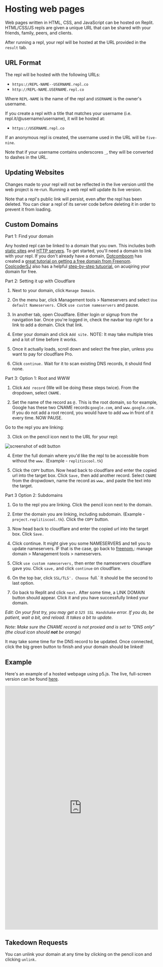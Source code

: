 # Hosting web pages

Web pages written in HTML, CSS, and JavaScript can be hosted on Replit. HTML/CSS/JS repls are given a unique URL that can be shared with your friends, family, peers, and clients.

After running a repl, your repl will be hosted at the URL provided in the `result` tab.

## URL Format

The repl will be hosted with the following URLs:
* `https://REPL-NAME--USERNAME.repl.co`
* `http://REPL-NAME.USERNAME.repl.co`

Where `REPL-NAME` is the name of the repl and `USERNAME` is the owner's username.

If you create a repl with a title that matches your username (i.e. repl.it/@username/username), it will be hosted at:
* `https://USERNAME.repl.co`


If an anonymous repl is created, the username used in the URL will be `five-nine`.

Note that if your username contains underscores `_`, they will be converted to dashes in the URL.

## Updating Websites

Changes made to your repl will not be reflected in the live version until the web project is re-run. Running a web repl will update its live version.

Note that a repl's public link will persist, even after the repl has been deleted. You can clear a repl of its server code before deleting it in order to prevent it from loading.

## Custom Domains

Part 1: Find your domain

Any hosted repl can be linked to a domain that you own. This includes both [static sites](#hosting-a-web-site) and [HTTP servers](/repls/http-servers). To get started, you'll need a domain to link with your repl. If you don't already have a domain, [Dotcomboom](https://replit.com/@dotcomboom) has created a [great tutorial on getting a free domain from Freenom](https://replit.com/talk/learn/How-to-use-a-custom-domain/8834). [CoolcoderSJ](https://replit.com/@CoolCoderSJ) also has a helpful [step-by-step tutuorial.](https://replit.com/talk/learn/Link-Domains-with-Replit/124838) on acuqiring your domain for free.

Part 2: Setting it up with Cloudflare

1. Next to your domain, click `Manage Domain`.

2. On the menu bar, click Management tools > Nameservers and select `Use default Nameservers.` Click `use custom nameservers` and pause.

3. In another tab, open Cloudflare. Either login or signup from the navigation bar. Once you're logged in, check the navbar top right for a link to add a domain. Click that link.

4. Enter your domain and click `Add site.` NOTE: It may take multiple tries and a lot of time before it works.

5. Once it actually loads, scroll down and select the free plan, unless you want to pay for cloudflare Pro.

6. Click `continue.` Wait for it to scan existing DNS records, it should find none.


Part 3: 
Option 1: Root and WWW

1. Click `Add record` (We will be doing these steps twice). From the dropdown, select `CNAME.`

2. Set the name of the record as `@.` This is the root domain, so for example, Google has these two CNAME records:`google.com`, and `www.google.com.` If you do not add a root record, you would have to add `www` in front of it every time. NOW PAUSE.

Go to the repl you are linking:

3. Click on the pencil icon next to the URL for your repl:

![screenshot of edit button](https://replit-docs-images.bardia.repl.co/images/repls/edit-custom-domain-icon.png)

4. Enter the full domain where you'd like the repl to be accessible from without the `www.` (Example - `replitiscool.tk`)


5. Click the `COPY` button. Now head back to cloudflare and enter the copied url into the target box. Click `Save,` then add another record. Select `CNAME` from the dropwdown, name the record as `www,` and paste the text into the target.

Part 3
Option 2: Subdomains

1. Go to the repl you are linking. Click the pencil icon next to the domain.

2. Enter the domain you are linking, including subdomain. (Example - `project.replitiscool.tk`). Click the `COPY` button.

3. Now head back to cloudflare and enter the copied url into the target box.
Click `Save.`

4. Click continue. It might give you some NAMESERVERS and tell you to update nameservers. IF that is the case, go back to [freenom,](https://my.freenom.com/clientarea.php?action=domains): manage domain > Management tools > nameservers.

5. Click `use custom nameservers,` then enter the nameservers cloudflare gave you. Click `save,` and click `continue` on cloudflare.

6.  On the top bar, click `SSL/TLS'. Choose `full.` It should be the second to last option.

7. Go back to Replit and click `next.` After some time, a LINK DOMAIN button should appear. Click it and you have successfully linked your domain.


*Edit: On your first try, you may get a `525 SSL Handshake` error. If you do, be patient, wait a bit, and reload. It takes a bit to update.*


*Note: Make sure the CNAME record is not proxied and is set to "DNS only" (the cloud icon should **not** be orange)*

It may take some time for the DNS record to be updated. Once connected, click the big green button to finish and your domain should be linked!


## Example

Here's an example of a hosted webpage using p5.js. The live, full-screen version can be found [here](https://p5-demo--timmy_i_chen.repl.co).

<iframe height="800px" width="100%" src="https://replit.com/@timmy_i_chen/p5-demo?lite=true" scrolling="no" frameborder="no" allowtransparency="true" allowfullscreen="true" sandbox="allow-forms allow-pointer-lock allow-popups allow-same-origin allow-scripts allow-modals"></iframe>

## Takedown Requests

You can unlink your domain at any time by clicking on the pencil icon and clicking `unlink.`

